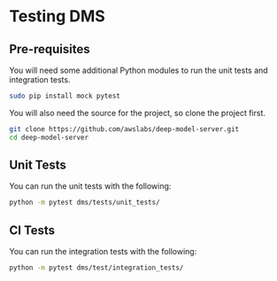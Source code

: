 # Testing DMS

## Pre-requisites

You will need some additional Python modules to run the unit tests and integration tests.

```bash
sudo pip install mock pytest
```

You will also need the source for the project, so clone the project first.

```bash
git clone https://github.com/awslabs/deep-model-server.git
cd deep-model-server
```

## Unit Tests

You can run the unit tests with the following:

```bash
python -m pytest dms/tests/unit_tests/
```
## CI Tests

You can run the integration tests with the following:
 
```bash
python -m pytest dms/test/integration_tests/
```